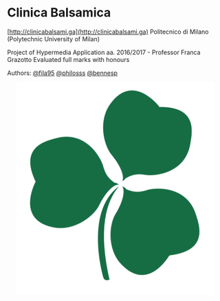 # Clinica Balsamica
[http://clinicabalsami.ga](http://clinicabalsami.ga)
Politecnico di Milano (Polytechnic University of Milan)

Project of Hypermedia Application aa. 2016/2017 - Professor Franca Grazotto
Evaluated full marks with honours

Authors: [@fila95](https://github.com/fila95)  [@philosss](https://github.com/philosss) [@bennesp](https://github.com/bennesp)

<p align="center">
  <img width="460" src="https://github.com/philosss/clinica-balsamica/blob/master/logo.png">
</p>
